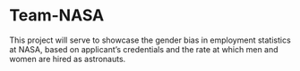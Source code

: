 # Team-NASA
This project will serve to showcase the gender bias in employment statistics at NASA, based on applicant’s credentials and the rate at which men and women are hired as astronauts.
